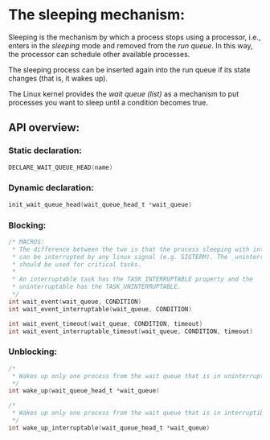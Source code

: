 The sleeping mechanism:
=======================

Sleeping is the mechanism by which a process stops using a processor, i.e., enters in the _sleeping_ mode and removed from the _run queue_. In this way, the processor can schedule other available processes.

The sleeping process can be inserted again into the run queue if its state changes (that is, it wakes up).

The Linux kernel provides the _wait queue (list)_ as a mechanism to put processes you want to sleep until a condition becomes true.

API overview:
-------------

### Static declaration:
```c
DECLARE_WAIT_QUEUE_HEAD(name)
```

### Dynamic declaration:
```c
init_wait_queue_head(wait_queue_head_t *wait_queue)
```

### Blocking:
```c
/* MACROS:
 * The difference between the two is that the process sleeping with interruptable
 * can be interrupted by any linux signal (e.g. SIGTERM). The _uninterruptable_
 * should be used for critical tasks.
 *
 * An interruptable task has the TASK_INTERRUPTABLE property and the
 * uninterruptable has the TASK_UNINTERRUPTABLE.
 */
int wait_event(wait_queue, CONDITION) 
int wait_event_interruptable(wait_queue, CONDITION)

int wait_event_timeout(wait_queue, CONDITION, timeout)
int wait_event_interruptable_timeout(wait_queue, CONDITION, timeout)

```

### Unblocking:
```c
/*
 * Wakes up only one process from the wait queue that is in uninterruptible sleep
 */
int wake_up(wait_queue_head_t *wait_queue)

/*
 * Wakes up only one process from the wait queue that is in interruptible sleep
 */
int wake_up_interruptable(wait_queue_head_t *wait_queue)
```
